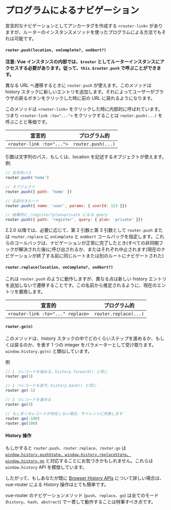 # プログラムによるナビゲーション

宣言的なナビゲーションとしてアンカータグを作成する `<router-link>` がありますが、ルーターのインスタンスメソッドを使ったプログラムによる方法でもそれは可能です。

#### `router.push(location, onComplete?, onAbort?)`

**注意: Vue インスタンスの内部では、`$router` としてルーターインスタンスにアクセスする必要があります。従って、`this.$router.push` で呼ぶことができます。**

異なる URL へ遷移するときに `router.push` が使えます。このメソッドは history スタックに新しいエントリを追加します。それによってユーザーがブラウザの戻るボタンをクリックした時に前の URL に戻れるようになります。


このメソッドは `<router-link>` をクリックした時に内部的に呼ばれています。つまり `<router-link :to="...">` をクリックすることは `router.push(...)` を呼ぶことと等価です。

| 宣言的 | プログラム的 |
|-------------|--------------|
| `<router-link :to="...">` | `router.push(...)` |

引数は文字列のパス、もしくは、location を記述するオブジェクトが使えます。例:

``` js
// 文字列パス
router.push('home')

// オブジェクト
router.push({ path: 'home' })

// 名前付きルート
router.push({ name: 'user', params: { userId: 123 }})

// 結果的に /register?plan=private になる query
router.push({ path: 'register', query: { plan: 'private' }})
```

2.2.0 以降では、必要に応じて、第 2 引数と第 3 引数として `router.push` または `router.replace` に `onComplete` と `onAbort` コールバックを指定します。これらのコールバックは、ナビゲーションが正常に完了したとき(すべての非同期フックが解決された後)に呼び出されるか、またはそれぞれ中止されます(現在のナビゲーションが終了する前に同じルートまたは別のルートにナビゲートされた)

#### `router.replace(location, onComplete?, onAbort?)`

これは `router.push` のように動作しますが、異なる点は新しい history エントリを追加しないで遷移することです。この名前から推定されるように、現在のエントリを置換します。

| 宣言的 | プログラム的 |
|-------------|--------------|
| `<router-link :to="..." replace>` | `router.replace(...)` |


#### `router.go(n)`

このメソッドは、history スタックの中でどのくらいステップを進めるか、もしくは戻るのか、を表す 1 つの integer をパラメーターとして受け取ります。`window.history.go(n)` と類似しています。

例

``` js
// 1 つレコードを進める。history.forward() と同じ
router.go(1)

// 1 つレコードを戻す。history.back() と同じ
router.go(-1)

// 3 つレコードを進める
router.go(3)

// もし多くのレコードが存在しない場合、サイレントに失敗します
router.go(-100)
router.go(100)
```

#### History 操作

もしかすると `router.push`、`router.replace`、`router.go` は [`window.history.pushState`、`window.history.replaceState`、`window.history.go`](https://developer.mozilla.org/en-US/docs/Web/API/History) と対応することにお気づきかもしれません。これらは `window.history` API を模倣しています。

したがって、もしあなたが既に [Browser History APIs](https://developer.mozilla.org/en-US/docs/Web/API/History_API) について詳しい場合は、vue-router による History 操作はとても簡単です。

vue-router のナビゲーションメソッド (`push`、`replace`、`go`) は全てのモード (`history`、`hash`、`abstract`) で一貫して動作することは特筆すべき点です。
